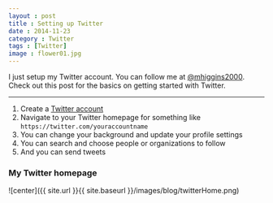 ```yaml
---
layout : post
title : Setting up Twitter
date : 2014-11-23
category : Twitter
tags : [Twitter]
image : flower01.jpg
---
```


I just setup my Twitter account. You can follow me at [@mhiggins2000](https://twitter.com/mhiggins2000). Check out this post for the basics on getting started with Twitter.

<!--more-->

***

1. Create a [Twitter account](https://twitter.com)
2. Navigate to your Twitter homepage for something like `https://twitter.com/youraccountname`
3. You can change your background and update your profile settings
4. You can search and choose people or organizations to follow
5. And you can send tweets

### My Twitter homepage

![center]({{ site.url }}{{ site.baseurl }}/images/blog/twitterHome.png)
